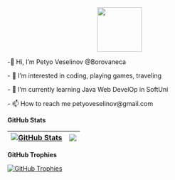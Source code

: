 <div id="header" align="center">
  <img src="https://borovaneca.git.io" width="100"/>
</div>
<p>-👋 Hi, I’m Petyo Veselinov @Borovaneca </p>
<p>- 👀 I’m interested in coding, playing games, traveling </p>
<p>- 🌱 I’m currently learning Java Web DevelOp in SoftUni</p>
<p>- 📫 How to reach me petyoveselinov@gmail.com</p>
<!---
Borovaneca/Borovaneca is a ✨ special ✨ repository because its `README.md` (this file) appears on your GitHub profile.
You can click the Preview link to take a look at your changes.
--->

**GitHub Stats**

| <a href="#"><img align="center" src="https://github-readme-stats.vercel.app/api?username=Borovaneca&show_icons=true&include_all_commits=true&hide_border=true" alt="GitHub Stats" /></a> | <a href="#"><img align="center" src="https://github-readme-stats.vercel.app/api/top-langs/?username=Borovaneca&layout=compact&hide_border=true" /></a> |
| ------------- | ------------- |

**GitHub Trophies**

<a href="#"><img align="center" src="https://github-profile-trophy.vercel.app/?username=Borovaneca&column=7" alt="GitHub Trophies" /></a>
